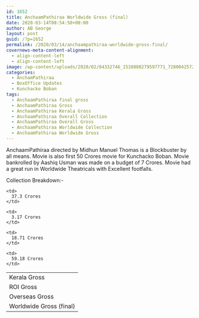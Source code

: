 ```yaml
---
id: 1652
title: AnchaamPathiraa Worldwide Gross (final)
date: 2020-03-14T08:54:50+00:00
author: AB George
layout: post
guid: /?p=1652
permalink: /2020/03/14/anchaampathiraa-worldwide-gross-final/
covernews-meta-content-alignment:
  - align-content-left
  - align-content-left
image: /wp-content/uploads/2020/02/84332746_1538880279597771_7280042572574097408_o.jpg
categories:
  - AnchamPathiraa
  - BoxOffice Updates
  - Kunchacko Boban
tags:
  - AnchaamPathiraa final gross
  - AnchaamPathiraa Gross
  - AnchaamPathiraa Kerala Gross
  - AnchaamPathiraa Overall Collection
  - AnchaamPathiraa Overall Gross
  - AnchaamPathiraa Worldwide Collection
  - AnchaamPathiraa Worldwide Gross
---
```

AnchaamPathiraa directed by Midhun Manuel Thomas is a Blockbuster by all means. Movie is also first 50 Crores movie for Kunchacko Boban. Movie bankrolled by Aashiq Usman was made on a budget of 7 Crores. Movie had a great run in Worldwide Theatricals with Excellent footfalls.

Collection Breakdown:-

<table class="wp-block-table">
  <tr>
    <td>
      Kerala Gross
    </td>
    
    <td>
      37.3 Crores
    </td>
  </tr>
  
  <tr>
    <td>
      ROI Gross
    </td>
    
    <td>
      3.17 Crores
    </td>
  </tr>
  
  <tr>
    <td>
      Overseas Gross
    </td>
    
    <td>
      18.71 Crores
    </td>
  </tr>
  
  <tr>
    <td>
      Worldwide Gross (final)
    </td>
    
    <td>
      59.18 Crores
    </td>
  </tr>
</table>